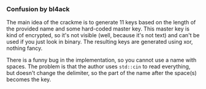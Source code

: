 ### Confusion by bl4ack

The main idea of the crackme is to generate 11 keys based on the length of the provided name and some hard-coded master key. This master key is kind of encrypted, so it's not visible (well, because it's not text) and can't be used if you just look in binary. The resulting keys are generated using xor, nothing fancy.

There is a funny bug in the implementation, so you cannot use a name with spaces. The problem is that the author uses `std::cin` to read everything, but doesn't change the delimiter, so the part of the name after the space(s) becomes the key.